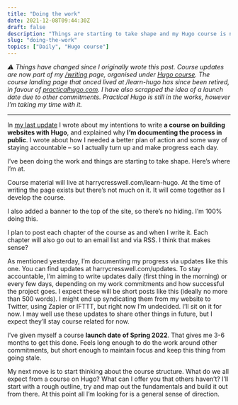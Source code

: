 ```yaml
---
title: "Doing the work"
date: 2021-12-08T09:44:30Z
draft: false
description: "Things are starting to take shape and my Hugo course is no longer just an idea. Here’s where I’m at and where I’m heading next."
slug: "doing-the-work"
topics: ["Daily", "Hugo course"]
---
```


*⚠️ Things have changed since I originally wrote this post. Course updates are now part of my [/writing](/writing) page, organised under [Hugo course](/topics/hugo-course/). The course landing page that onced lived at /learn-hugo has since been retired, in favour of [practicalhugo.com](https://practicalhugo.com). I have also scrapped the idea of a launch date due to other commitments. Practical Hugo is still in the works, however I’m taking my time with it.*

---

In [my last update](/writing/learning-exhaust/) I wrote about my intentions to write **a course on building websites with Hugo**, and explained why **I’m documenting the process in public**. I wrote about how I needed a better plan of action and some way of staying accountable – so I actually turn up and make progress each day. 

I’ve been doing the work and things are starting to take shape. Here’s where I’m at. 

Course material will live at harrycresswell.com/learn-hugo. At the time of writing the page exists but there’s not much on it. It will come together as I develop the course. 

I also added a banner to the top of the site, so there’s no hiding. I’m 100% doing this. 

I plan to post each chapter of the course as and when I write it. Each chapter will also go out to an email list and via RSS. I think that makes sense?

As mentioned yesterday, I’m documenting my progress via updates like this one. You can find updates at harrycresswell.com/updates. To stay accountable, I’m aiming to write updates daily (first thing in the morning) or every few days, depending on my work commitments and how successful the project goes. I expect these will be short posts like this (ideally no more than 500 words). I might end up syndicating them from my website to Twitter, using Zapier or IFTTT, but right now I’m undecided. I’ll sit on it for now. I may well use these updates to share other things in future, but I expect they’ll stay course related for now. 

I’ve given myself a course **launch date of Spring 2022**. That gives me 3-6 months to get this done. Feels long enough to do the work around other commitments, but short enough to maintain focus and keep this thing from going stale. 

My next move is to start thinking about the course structure. What do we all expect from a course on Hugo? What can I offer you that others haven’t? I’ll start with a rough outline, try and map out the fundamentals and build it out from there. At this point all I’m looking for is a general sense of direction.